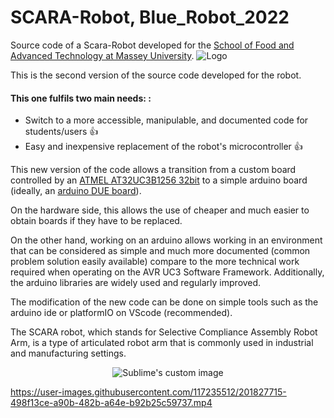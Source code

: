 # SCARA-Robot, Blue_Robot_2022

Source code of a Scara-Robot developed for the [School of Food and Advanced Technology
at Massey University](https://www.massey.ac.nz/about/colleges-schools-and-institutes/college-of-sciences/school-of-food-and-advanced-technology/).
![Logo](http://sites.massey.ac.nz/scran/wp-content/uploads/sites/102/2022/02/Massey-Logo.png)

This is the second version of the source code developed for the robot.

#### This one fulfils two main needs: :
- Switch to a more accessible, manipulable, and documented code for students/users :+1: 
- Easy and inexpensive replacement of the robot's microcontroller :+1:

This new version of the code allows a transition from a custom board controlled by an 
[ATMEL AT32UC3B1256 32bit](https://www.microchip.com/en-us/product/AT32UC3B1256) 
to a simple arduino board (ideally, an [arduino DUE board](https://store-usa.arduino.cc/products/arduino-due)).

On the hardware side, this allows the use of cheaper and much easier 
to obtain boards if they have to be replaced.

On the other hand, working on an arduino allows working in an environment 
that can be considered as simple and much more documented (common problem 
solution easily available) compare to the more technical work required 
when operating on the AVR UC3 Software Framework. 
Additionally, the arduino libraries are widely used and regularly improved. 

The modification of the new code can be done on simple tools such as 
the arduino ide or platformIO on VScode (recommended).

The SCARA robot, which stands for Selective Compliance Assembly Robot Arm, is a type of articulated robot arm that is commonly used in industrial and manufacturing settings. 

<p align="center">
  <img src="https://electricalworkbook.com/wp-content/uploads/2021/07/SCARA-Robot.png?raw=true" alt="Sublime's custom image"/>
</p>

https://user-images.githubusercontent.com/117235512/201827715-498f13ce-a90b-482b-a64e-b92b25c59737.mp4




